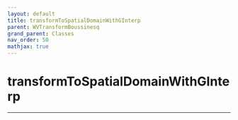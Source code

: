 ```yaml
---
layout: default
title: transformToSpatialDomainWithGInterp
parent: WVTransformBoussinesq
grand_parent: Classes
nav_order: 50
mathjax: true
---
```


#  transformToSpatialDomainWithGInterp




---

